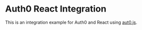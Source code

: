 # Auth0 React Integration

This is an integration example for Auth0 and React using [aut0.js](https://github.com/auth0/auth0.js).